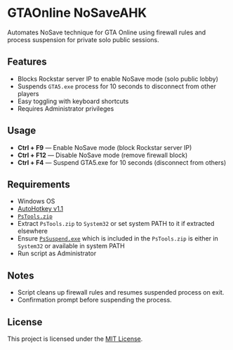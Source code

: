 # GTAOnline NoSaveAHK

Automates NoSave technique for GTA Online using firewall rules and process suspension for private solo public sessions.

## Features

- Blocks Rockstar server IP to enable NoSave mode (solo public lobby)
- Suspends `GTA5.exe` process for 10 seconds to disconnect from other players
- Easy toggling with keyboard shortcuts
- Requires Administrator privileges

## Usage

- **Ctrl + F9** — Enable NoSave mode (block Rockstar server IP)
- **Ctrl + F12** — Disable NoSave mode (remove firewall block)
- **Ctrl + F4** — Suspend GTA5.exe for 10 seconds (disconnect from others)

## Requirements

- Windows OS
- [AutoHotkey v1.1](https://www.autohotkey.com/)
- [`PsTools.zip`](https://download.sysinternals.com/files/PSTools.zip)
- Extract `PsTools.zip` to `System32` or set system PATH to it if extracted elsewhere
- Ensure [`PsSuspend.exe`](https://learn.microsoft.com/en-us/sysinternals/downloads/pssuspend) which is included in the `PsTools.zip` is either in `System32` or available in system PATH
- Run script as Administrator

## Notes

- Script cleans up firewall rules and resumes suspended process on exit.
- Confirmation prompt before suspending the process.

## License

This project is licensed under the [MIT License](LICENSE).

